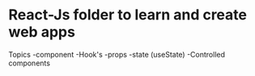 # React-Js folder to learn and create web apps

Topics
-component
-Hook's
-props
-state  (useState)
-Controlled components